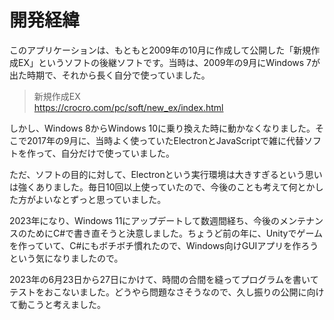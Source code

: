 # 開発経緯

このアプリケーションは、もともと2009年の10月に作成して公開した「新規作成EX」というソフトの後継ソフトです。当時は、2009年の9月にWindows 7が出た時期で、それから長く自分で使っていました。

> 新規作成EX  
> https://crocro.com/pc/soft/new_ex/index.html

しかし、Windows 8からWindows 10に乗り換えた時に動かなくなりました。そこで2017年の9月に、当時よく使っていたElectronとJavaScriptで雑に代替ソフトを作って、自分だけで使っていました。

ただ、ソフトの目的に対して、Electronという実行環境は大きすぎるという思いは強くありました。毎日10回以上使っていたので、今後のことも考えて何とかした方がよいなとずっと思っていました。

2023年になり、Windows 11にアップデートして数週間経ち、今後のメンテナンスのためにC#で書き直そうと決意しました。ちょうど前の年に、Unityでゲームを作っていて、C#にもボチボチ慣れたので、Windows向けGUIアプリを作ろうという気になりましたので。

2023年の6月23日から27日にかけて、時間の合間を縫ってプログラムを書いてテストをおこないました。どうやら問題なさそうなので、久し振りの公開に向けて動こうと考えました。

